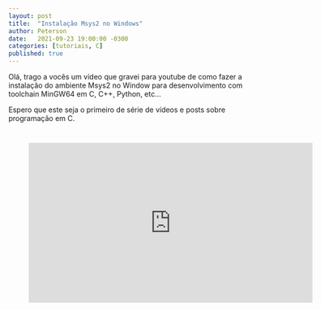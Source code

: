 ```yaml
---
layout: post
title:  "Instalação Msys2 no Windows"
author: Peterson
date:   2021-09-23 19:00:00 -0300
categories: [tutoriais, C]
published: true
---
```


Olá, trago a vocês um vídeo que gravei para youtube de como fazer a instalação do ambiente Msys2 no Window para desenvolvimento com toolchain MinGW64 em C, C++, Python, etc...

Espero que este seja o primeiro de série de vídeos e posts sobre programação em C.

<div style="margin: 40px">
<iframe  width="560" height="315" src="https://www.youtube.com/embed/wvETU3rHp5s" title="YouTube video player" frameborder="0" allow="accelerometer; autoplay; clipboard-write; encrypted-media; gyroscope; picture-in-picture" allowfullscreen></iframe>
</div>
